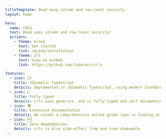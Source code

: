 ```yaml
---
titleTemplate: Dead easy column and row-level security
layout: home

hero:
  name: CRLS
  text: Dead easy column and row-level security!
  actions:
    - theme: brand
      text: Get started
      link: /guide/installation
    - theme: alt
      text: View on GitHub
      link: https://github.com/lukecarr/crls

features:
  - icon: 🧙‍♂️
    title: Idiomatic TypeScript
    details: Implemented in idiomatic TypeScript, using modern standards
  - icon: 💪
    title: Fully typed
    details: crls uses generics, and is fully typed and self-documenting
  - icon: 📚
    title: Extensive documentation
    details: We curate a comprehensive online guide (you're looking at it!)
  - icon: 🆓
    title: Zero dependencies
    details: crls is also side-effect free and tree-shakeable
---
```

